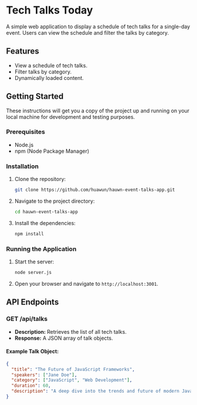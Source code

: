 # Tech Talks Today

A simple web application to display a schedule of tech talks for a single-day event. Users can view the schedule and filter the talks by category.

## Features

- View a schedule of tech talks.
- Filter talks by category.
- Dynamically loaded content.

## Getting Started

These instructions will get you a copy of the project up and running on your local machine for development and testing purposes.

### Prerequisites

- Node.js
- npm (Node Package Manager)

### Installation

1. Clone the repository:
   ```sh
   git clone https://github.com/huawun/hauwn-event-talks-app.git
   ```
2. Navigate to the project directory:
   ```sh
   cd hauwn-event-talks-app
   ```
3. Install the dependencies:
   ```sh
   npm install
   ```

### Running the Application

1. Start the server:
   ```sh
   node server.js
   ```
2. Open your browser and navigate to `http://localhost:3001`.

## API Endpoints

### GET /api/talks

- **Description:** Retrieves the list of all tech talks.
- **Response:** A JSON array of talk objects.

#### Example Talk Object:

```json
{
  "title": "The Future of JavaScript Frameworks",
  "speakers": ["Jane Doe"],
  "category": ["JavaScript", "Web Development"],
  "duration": 60,
  "description": "A deep dive into the trends and future of modern JavaScript frameworks. We will explore the latest features of React, Vue, and Angular and what's next to come."
}
```
